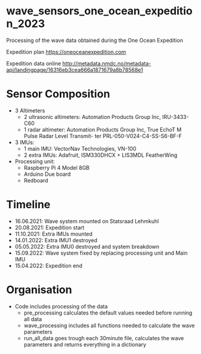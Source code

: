# wave_sensors_one_ocean_expedition_2023
Processing of the wave data obtained during the One Ocean Expedition

Expedition plan https://oneoceanexpedition.com

Expedition data online http://metadata.nmdc.no/metadata-api/landingpage/16316eb3cea666a1871679a8b78568e1

# Sensor Composition
- 3 Altimeters
    * 2 ultrasonic altimeters: Automation Products Group Inc, IRU-3433-C60
    * 1 radar altimeter: Automation Products Group Inc, True EchoT M Pulse Radar Level Transmit- ter PRL-050-V024-C4-SS-S6-BF-F
- 3 IMUs:
    * 1 main IMU: VectorNav Technologies, VN-100
    * 2 extra IMUs: Adafruit, ISM330DHCX + LIS3MDL FeatherWing
- Processing unit: 
    * Raspberry Pi 4 Model 8GB
    * Arduino Due board
    * Redboard

# Timeline
- 16.06.2021: Wave system mounted on Statsraad Lehmkuhl
- 20.08.2021: Expedition start
- 11.10.2021: Extra IMUs mounted
- 14.01.2022: Extra IMU1 destroyed 
- 05.05.2022: Extra IMU0 destroyed and system breakdown
- 15.09.2022: Wave system fixed by replacing processing unit and Main IMU
- 15.04.2022: Expedition end

# Organisation
- Code includes processing of the data
   * pre_processing calculates the default values needed before running all data
   * wave_processing includes all functions needed to calculate the wave parameters
   * run_all_data goes trough each 30minute file, calculates the wave parameters and returns everything in a dictionary
